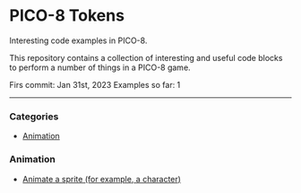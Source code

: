 # PICO-8 Tokens

Interesting code examples in PICO-8.

This repository contains a collection of interesting and useful code blocks to perform a number of things in a PICO-8 game.

Firs commit: Jan 31st, 2023
Examples so far: 1

---

### Categories

- [Animation](#Animation)

### Animation

- [Animate a sprite (for example, a character)](animate-sprite.md)